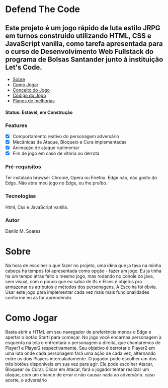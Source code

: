 # Defend The Code

## Este projeto é um jogo rápido de luta estilo JRPG em turnos construído utilizando HTML, CSS e JavaScript vanilla, como tarefa apresentada para o curso de Desenvolvimento Web Fullstack do programa de Bolsas Santander junto à instituição Let's Code.

<!--ts-->

- [Sobre](#Sobre)
- [Como Jogar](#como-jogar)
- [Conceito do Jogo](#conceito-do-jogo)
- [Código do Jogo](#codigo-do-jogo)
- [Planos de melhorias](#planos-de-melhorias)
<!--te-->

<h4> Status: Estável, em Construção</h4>

### Features

- [x] Comportamento reativo do personagem adversário
- [x] Mecânicas de Ataque, Bloqueio e Cura implementadas
- [x] Animação de ataque rudimentar
- [x] Fim de jogo em caso de vitória ou derrota

### Pré-requisitos

Ter instalado browser Chrome, Opera ou Firefox. Edge não, não gosto do Edge. Não abra meu jogo no Edge, eu lhe proíbo.

### Tecnologias

Html, Css e JavaScript vanilla.

### Autor

Danilo M. Soares

# Sobre

Na hora de escolher o que fazer no projeto, uma ideia que ja tava na minha cabeça há tempos foi apresentada como opção - fazer um jogo.
Eu ja tinha ha um tempo atras feito o mesmo jogo, mas rodando no conole do java, sem visual, com o pouco que eu sabia de Ifs e Elses e objetos pra armazenar os atributos e métodos dos personagens.
A Escolha foi óbvia. Usar este jogo para implementar cada vez mais mais funcionalidades conforme eu as for aprendendo.

# Como Jogar

Basta abrir a HTML em seu navegador de preferência menos o Edge e apertar o botão Start! para começar. No jogo você encarnaa personagem à esquerda na tela e enfrentará o personagem à direita, que chamaremos de Player1 e Player2 respectivamente.
Seu objetivo é derrotar o Player2 em uma luta onde cada personagem fará uma ação de cada vez, alternando entre os dois Players intercaladamente.
O jogador pode escolher um dos três botões disponíveis em sua vez para agir. Ele pode escolher Atacar, Bloquear ou Curar.
Clicar em Atacar, fará o jogador tentar realizar um ataque, com um chance de errar e não causar nada ao adversário. caso acerte, o adversário
